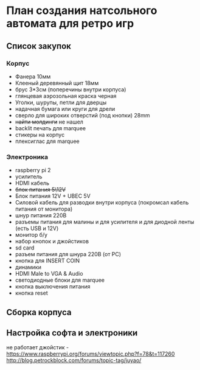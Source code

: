 # План создания натсольного автомата для ретро игр
## Список закупок
### Корпус
* Фанера 10мм
* Клееный деревянный щит 18мм
* брус 3*3см (поперечины внутри корпуса)
* глянцевая аэрозольная краска черная
* Уголки, шурупы, петли для дверцы
* надачная бумага или круги для дрели
* сверло для широких отверстий (под кнопки) 28mm
* ~~найти молдинги~~ не нашел
* backlit печать для marquee
* стикеры на корпус
* плексиглас для marquee

### Электроника
* raspberry pi 2
* усилитель
* HDMI кабель
* ~~блок питания 5\12V~~ 
* Блок питания 12V + UBEC 5V
* Cиловой кабель для разводки внутри корпуса (покромсал кабель питания от монитора)
* шнур питания 220В
* разъемы питания для малины и для усилителя  и для диодной ленты (есть USB и 12V)
* монитор б/у
* набор кнопок и джойстиков
* sd card
* разъем питания для шнура 220В (от PC)
* кнопка для INSERT COIN
* динамики
* HDMI Male to VGA & Audio
* светодиодные блоки для marquee
* кнопка выключения питания
* кнопка reset

## Сборка корпуса
## Настройка софта и электроники
не работает джойстик - https://www.raspberrypi.org/forums/viewtopic.php?f=78&t=117260
http://blog.petrockblock.com/forums/topic-tag/juyao/


